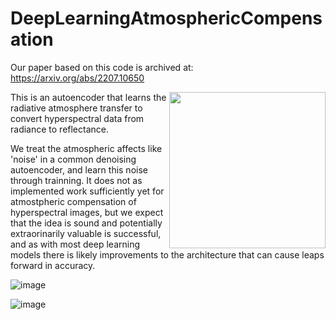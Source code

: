 # DeepLearningAtmosphericCompensation

Our paper based on this code is archived at: https://arxiv.org/abs/2207.10650

<div>
<img align="right" width="250px" src="https://user-images.githubusercontent.com/51686251/180453646-198c14dc-73a7-400e-9ddd-8281ea568735.png">

This is an autoencoder that learns the radiative atmosphere transfer to convert hyperspectral data from radiance to reflectance. 
  
  We treat the atmospheric affects like 'noise' in a common denoising autoencoder, and learn this noise through trainning. It does not as implemented work sufficiently yet for atmostpheric compensation of hyperspectral images, but we expect that the idea is sound and potentially extraorinarily valuable is successful, and as with most deep learning models there is likely improvements to the architecture that can cause leaps forward in accuracy.  
</div>

![image](https://user-images.githubusercontent.com/51686251/180453866-7a164f7f-6440-4028-b79b-c10ee607479d.png)

![image](https://user-images.githubusercontent.com/51686251/180454007-815c3277-0924-4123-bc2f-9fd23c244ab1.png)


